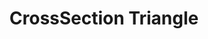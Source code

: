 ---
layout: recipe
title:  "CrossSection Triangle"
image:  default.png
script: >
     //Function Definitions:
            draw3Dxrinputsources(xrinputsources) :=(
                repeat(length(xrinputsources), i,
                    inputsource = xrinputsources_i;
                    // We only want input sources regarding tracked controllers.
                    if (inputsource.targetRayMode == "tracked-pointer",
                        // Draw a ball at the position of the controller and color it depending on whether button 1 is pressed.
                        isbuttonpressed = inputsource.gamepad.buttons_1.pressed;
                        color = if(isbuttonpressed, hue(0.1), hue(0.5));
                        color3d(color);
                        size3d(.3);
                        draw3d(inputsource.gripSpaceTransform.position);
                    );
                );
             );
    
            draw3Dline(point, slope) :=(
                //this should eventually be indefinate, instead of 100m
         		draw3d(point+1000*slope,point-1000*slope,size->.1, color->[.7,.7,.7]);
            );
    
            draw3Dtriangle(vertexList) :=(
              //draw vertices
              repeat(length(vertices),i,draw3d(vertexList_i, size->.3, color->[1,0,0]));
    
    		    //draw line segments ab, bc, ac
    			draw3d(vertexList_1,vertexList_2, color->[0,0,0]);
    			draw3d(vertexList_2,vertexList_3, color->[0,0,0]);
    			draw3d(vertexList_1,vertexList_3, color->[0,0,0]);
    
    		    //draw triangle abc
    			fillpoly3d([vertices_1,vertices_2,vertices_3], color->[.9,.9,.9]);
            );
    
            //begin applet
            begin3d();
    
            //environment parameters
                size3d(.1);
    
    		//set bg color
    			background3d([0.9,0.9,0.9]);
    
            //draw triangle abc
            draw3Dtriangle(vertices);
    
            //draw parallel lines
                draw3Dline(vertices_1,lineSlope); //line thur ab
                draw3Dline(vertices_3,lineSlope); //parallel thru c
    
            //TODO draw cross-section
    
    	    //draw tracked controllers
    	        draw3Dxrinputsources(getxrinputsources());
    
            end3d();
        </script>
    
        <script id="xrselecthold" type="text/x-cindyscript">
            projectOntoLine(position,point,slope):=(
                slopeHat = slope/|slope|;
                ((position-point)*slopeHat)*slopeHat + point;
            );
    
            //drag the verticies when proximal and holding the squeeze button, but keep it on its line.
            tolerance = .5;
            controllerPosition = inputsource.gripSpaceTransform.position;
            repeat(length(vertices), i,
                print(text(i) + ": " + text(|controllerPosition - vertices_i| < tolerance));
                if(|controllerPosition - vertices_i| < tolerance,
                    vertices_i = projectOntoLine(controllerPosition, vertices_i, lineSlope);
                );
            );
        </script>
    
        <script id="xrsqueezehold" type="text/x-cindyscript">
            //drag the verticies when proximal and holding the squeeze button
            tolerance = .5;
            controllerPosition = inputsource.gripSpaceTransform.position;
            repeat(length(vertices), i,
                print(text(i) + ": " + text(|controllerPosition - vertices_i| < tolerance));
                if(|controllerPosition - vertices_i| < tolerance,
                    vertices_i = controllerPosition;
                    lineSlope = vertices_2-vertices_1;
                );
            );

---